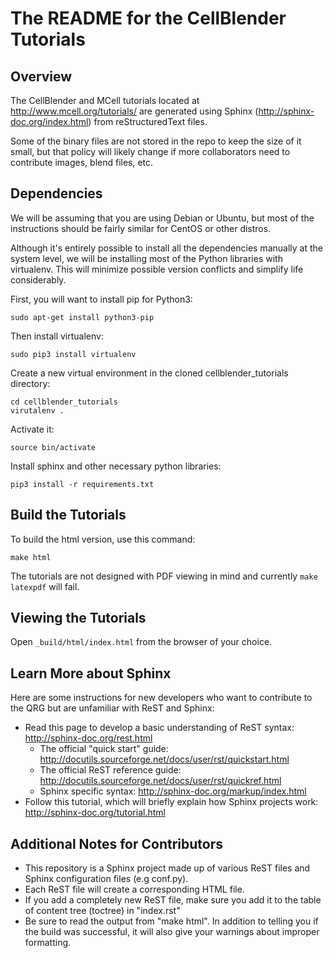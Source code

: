 # The README for the CellBlender Tutorials

## Overview

The CellBlender and MCell tutorials located at http://www.mcell.org/tutorials/
are generated using Sphinx (http://sphinx-doc.org/index.html) from
reStructuredText files.

Some of the binary files are not stored in the repo to keep the size of it
small, but that policy will likely change if more collaborators need to
contribute images, blend files, etc.

## Dependencies

We will be assuming that you are using Debian or Ubuntu, but most of the
instructions should be fairly similar for CentOS or other distros.

Although it's entirely possible to install all the dependencies manually at the
system level, we will be installing most of the Python libraries with
virtualenv. This will minimize possible version conflicts and simplify life
considerably.

First, you will want to install pip for Python3:

    sudo apt-get install python3-pip

Then install virtualenv:

    sudo pip3 install virtualenv

Create a new virtual environment in the cloned cellblender_tutorials directory:

    cd cellblender_tutorials
    virutalenv .

Activate it:

    source bin/activate

Install sphinx and other necessary python libraries:

    pip3 install -r requirements.txt

## Build the Tutorials

To build the html version, use this command:

    make html

The tutorials are not designed with PDF viewing in mind and currently ``make
latexpdf`` will fail.

## Viewing the Tutorials

Open ``_build/html/index.html`` from the browser of your choice.

## Learn More about Sphinx

Here are some instructions for new developers who want to contribute
to the QRG but are unfamiliar with ReST and Sphinx:

* Read this page to develop a basic understanding of ReST syntax:
  http://sphinx-doc.org/rest.html
    * The official "quick start" guide:
      http://docutils.sourceforge.net/docs/user/rst/quickstart.html
    * The official ReST reference guide:
      http://docutils.sourceforge.net/docs/user/rst/quickref.html
    * Sphinx specific syntax: http://sphinx-doc.org/markup/index.html
* Follow this tutorial, which will briefly explain how Sphinx projects work:
  http://sphinx-doc.org/tutorial.html

## Additional Notes for Contributors

  * This repository is a Sphinx project made up of various ReST files and
    Sphinx configuration files (e.g conf.py).
  * Each ReST file will create a corresponding HTML file.
  * If you add a completely new ReST file, make sure you add it to
    the table of content tree (toctree) in "index.rst"
  * Be sure to read the output from "make html". In addition to telling you if
    the build was successful, it will also give your warnings about improper
    formatting.
